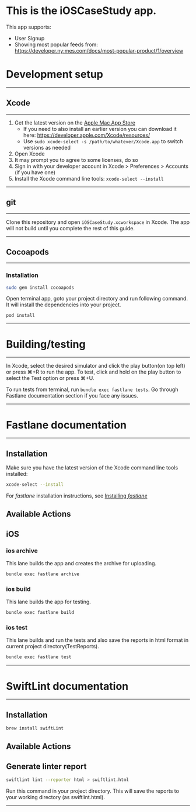 # This is the iOSCaseStudy app.

This app supports:

* User Signup
* Showing most popular feeds from: https://developer.ny:mes.com/docs/most-popular-product/1/overview


# Development setup
----

## Xcode
----

1. Get the latest version on the [Apple Mac App Store](https://apps.apple.com/us/app/xcode/id497799835?mt=12)
   * If you need to also install an earlier version you can download it here: https://developer.apple.com/Xcode/resources/
   * Use `sudo xcode-select -s /path/to/whatever/Xcode.app` to switch versions as needed
2. Open Xcode
3. It may prompt you to agree to some licenses, do so
4. Sign in with your developer account in Xcode > Preferences > Accounts (if you have one)
5. Install the Xcode command line tools: `xcode-select --install`

----

## git
----

Clone this repository and open `iOSCaseStudy.xcworkspace` in Xcode. The app will not build until you complete the rest of this guide.

----

## Cocoapods
----

### Installation

```sh
sudo gem install cocoapods
```

Open terminal app, goto your project directory and run following command. It will install the dependencies into your project.
```
pod install
``` 

----

# Building/testing
----

In Xcode, select the desired simulator and click the play button(on top left) or press ⌘+R to run the app. To test, click and hold on the play
button to select the Test option or press ⌘+U.

To run tests from terminal, run `bundle exec fastlane tests`. Go through Fastlane documentation section if you face any issues.

----

# Fastlane documentation
----

## Installation

Make sure you have the latest version of the Xcode command line tools installed:

```sh
xcode-select --install
```

For _fastlane_ installation instructions, see [Installing _fastlane_](https://docs.fastlane.tools/#installing-fastlane)

## Available Actions

## iOS

### ios archive

This lane builds the app and creates the archive for uploading.

```sh
bundle exec fastlane archive
```

### ios build

This lane builds the app for testing.

```sh
bundle exec fastlane build
```

### ios test

This lane builds and run the tests and also save the reports in html format in current project directory(TestReports).

```sh
bundle exec fastlane test
```

----

# SwiftLint documentation
----

## Installation

```sh
brew install swiftLint
```

## Available Actions

## Generate linter report

```sh
swiftlint lint --reporter html > swiftlint.html
```

Run this command in your project directory. This will save the reports to your working directory (as swiftlint.html).

-----
